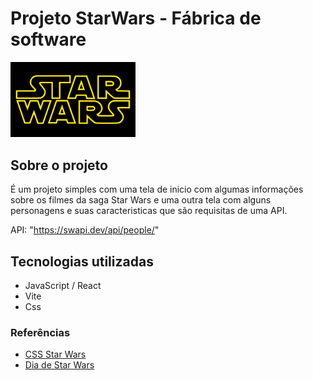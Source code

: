 # Projeto StarWars - Fábrica de software
<img src="./projeto-starwars/public/Star_Wars_Logo.svg.png" width="200px"/>


## Sobre o projeto
  É um projeto simples com uma tela de inicio com algumas informações sobre os filmes da saga Star Wars e uma outra tela com alguns personagens e suas caracteristicas que são requisitas de uma API.

API: "https://swapi.dev/api/people/"

## Tecnologias utilizadas
- JavaScript / React
- Vite
- Css

### Referências 
- <a href="https://cgreinhold.dev/2021/05/20/star-wars/">CSS Star Wars</a>
- <a href="https://www.expressvpn.com/pt/blog/dia-de-star-wars-todos-os-filmes-e-series-de-star-wars-em-ordem-cronologica/"> Dia de Star Wars </a>
